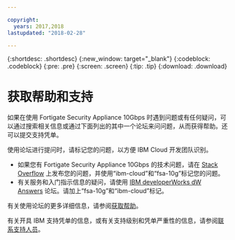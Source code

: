 ```yaml
---

copyright:
  years: 2017,2018
lastupdated: "2018-02-28"

---
```


{:shortdesc: .shortdesc}
{:new_window: target="_blank"}
{:codeblock: .codeblock}
{:pre: .pre}
{:screen: .screen}
{:tip: .tip}
{:download: .download}

# 获取帮助和支持

如果在使用 Fortigate Security Appliance 10Gbps 时遇到问题或有任何疑问，可以通过搜索相关信息或通过下面列出的其中一个论坛来问问题，从而获得帮助。还可以提交支持凭单。

使用论坛进行提问时，请标记您的问题，以方便 IBM Cloud 开发团队识别。

* 如果您有 Fortigate Security Appliance 10Gbps 的技术问题，请在 [Stack Overflow](https://stackoverflow.com/search?q=fsa-10g+ibm-cloud) 上发布您的问题，并使用“ibm-cloud”和“fsa-10g”标记您的问题。
* 有关服务和入门指示信息的疑问，请使用 [IBM developerWorks dW Answers](https://developer.ibm.com/answers/topics/fsa-10g.html?smartspace=ibm-cloud) 论坛。请加上“fsa-10g”和“ibm-cloud”标记。

有关使用论坛的更多详细信息，请参阅[获取帮助](https://console.bluemix.net/docs/support/index.html#getting-help)。

有关开具 IBM 支持凭单的信息，或有关支持级别和凭单严重性的信息，请参阅[联系支持人员](https://console.bluemix.net/docs/support/index.html#contacting-support)。
